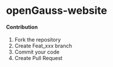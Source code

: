 # openGauss-website

#### Contribution

1.  Fork the repository
2.  Create Feat_xxx branch
3.  Commit your code
4.  Create Pull Request


